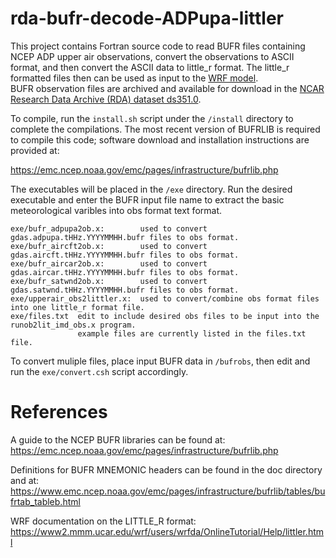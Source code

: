 # rda-bufr-decode-ADPupa-littler

This project contains Fortran source code to read BUFR files containing NCEP ADP upper air observations,
convert the observations to ASCII format, and then convert the ASCII data to little_r format. The 
little_r formatted files then can be used as input to the [WRF model](https://www2.mmm.ucar.edu/wrf/users/).  
BUFR observation files are archived and available for download in the 
[NCAR Research Data Archive (RDA) dataset ds351.0](https://doi.org/10.5065/39C5-Z211).

To compile, run the `install.sh` script under the `/install` directory to complete the compilations.
The most recent version of BUFRLIB is required to compile this code; software download and 
installation instructions are provided at:

https://emc.ncep.noaa.gov/emc/pages/infrastructure/bufrlib.php

The executables will be placed in the `/exe` directory.  Run
the desired executable and enter the BUFR input file name to extract
the basic meteorological varibles into obs format text format.  
```
exe/bufr_adpupa2ob.x:        used to convert gdas.adpupa.tHHz.YYYYMMHH.bufr files to obs format.
exe/bufr_aircft2ob.x:        used to convert gdas.aircft.tHHz.YYYYMMHH.bufr files to obs format.
exe/bufr_aircar2ob.x:        used to convert gdas.aircar.tHHz.YYYYMMHH.bufr files to obs format.
exe/bufr_satwnd2ob.x:        used to convert gdas.satwnd.tHHz.YYYYMMHH.bufr files to obs format.
exe/upperair_obs2littler.x:  used to convert/combine obs format files into one little_r format file.
exe/files.txt  edit to include desired obs files to be input into the runob2lit_imd_obs.x program.
               example files are currently listed in the files.txt file. 
```
To convert muliple files, place input BUFR data in `/bufrobs`,
then edit and run the `exe/convert.csh` script accordingly.

# References
A guide to the NCEP BUFR libraries can be found at:
https://emc.ncep.noaa.gov/emc/pages/infrastructure/bufrlib.php

Definitions for BUFR MNEMONIC headers can be found in the doc directory 
and at: 
https://www.emc.ncep.noaa.gov/emc/pages/infrastructure/bufrlib/tables/bufrtab_tableb.html

WRF documentation on the LITTLE_R format:
https://www2.mmm.ucar.edu/wrf/users/wrfda/OnlineTutorial/Help/littler.html
